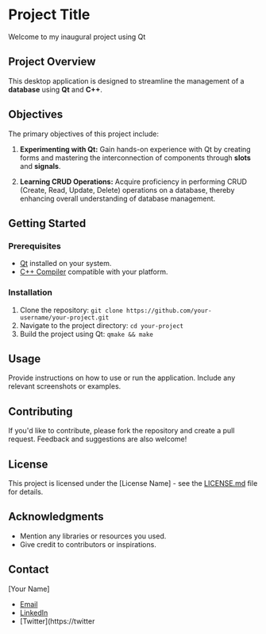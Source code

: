 # Project Title

Welcome to my inaugural project using Qt

## Project Overview

This desktop application is designed to streamline the management of a **database** using **Qt** and **C++**.

## Objectives

The primary objectives of this project include:

1. **Experimenting with Qt:** Gain hands-on experience with Qt by creating forms and mastering the interconnection of components through **slots** and **signals**.

2. **Learning CRUD Operations:** Acquire proficiency in performing CRUD (Create, Read, Update, Delete) operations on a database, thereby enhancing overall understanding of database management.

## Getting Started

### Prerequisites

- [Qt](https://www.qt.io/download) installed on your system.
- [C++ Compiler](https://gcc.gnu.org/install/index.html) compatible with your platform.

### Installation

1. Clone the repository: `git clone https://github.com/your-username/your-project.git`
2. Navigate to the project directory: `cd your-project`
3. Build the project using Qt: `qmake && make`

## Usage

Provide instructions on how to use or run the application. Include any relevant screenshots or examples.

## Contributing

If you'd like to contribute, please fork the repository and create a pull request. Feedback and suggestions are also welcome!

## License

This project is licensed under the [License Name] - see the [LICENSE.md](LICENSE.md) file for details.

## Acknowledgments

- Mention any libraries or resources you used.
- Give credit to contributors or inspirations.

## Contact

[Your Name]
- [Email](mailto:your.email@example.com)
- [LinkedIn](https://www.linkedin.com/in/your-username/)
- [Twitter](https://twitter

